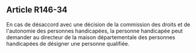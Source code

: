## Article R146-34


En cas de désaccord avec une décision de la commission des droits et de l'autonomie des personnes
handicapées, la personne handicapée peut demander au directeur de la maison départementale des personnes
handicapées de désigner une personne qualifiée.

